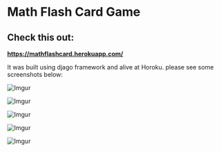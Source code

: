 # Math Flash Card Game


## Check this out:
**https://mathflashcard.herokuapp.com/**

It was built using djago framework and alive at Horoku. 
please see some screenshots below:

![Imgur](https://i.imgur.com/sfAJx6H.png)

![Imgur](https://i.imgur.com/LpTczV8.png)

![Imgur](https://i.imgur.com/lMa6KH7.png)

![Imgur](https://i.imgur.com/LNkFIJj.png)

![Imgur](https://i.imgur.com/xZpVMno.png?1)


